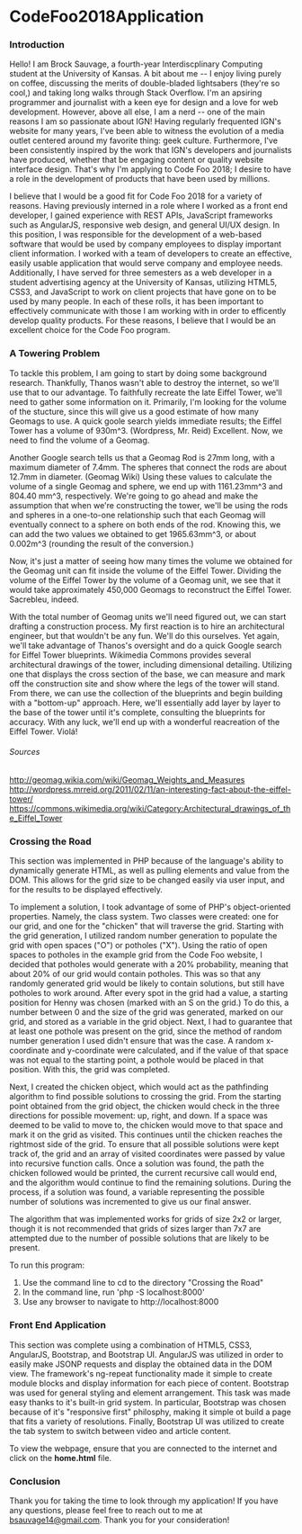 # CodeFoo2018Application

### Introduction

Hello! I am Brock Sauvage, a fourth-year Interdiscplinary Computing student at the University of Kansas. A bit about me -- I enjoy living purely on coffee, discussing the merits of double-bladed lightsabers (they're so cool,) and taking long walks through Stack Overflow. I'm an apsiring programmer and journalist with a keen eye for design and a love for web development. However, above all else, I am a nerd -- one of the main reasons I am so passionate about IGN! Having regularly frequented IGN's website for many years, I've been able to witness the evolution of a media outlet centered around my favorite thing: geek culture. Furthermore, I've been consistently inspired by the work that IGN's developers and journalists have produced, whether that be engaging content or quality website interface design. That's why I'm applying to Code Foo 2018; I desire to have a role in the development of products that have been used by millions.

I believe that I would be a good fit for Code Foo 2018 for a variety of reasons. Having previously interned in a role where I worked as a front end developer, I gained experience with REST APIs, JavaScript frameworks such as AngularJS, responsive web design, and general UI/UX design. In this position, I was responsible for the development of a web-based software that would be used by company employees to display important client information. I worked with a team of developers to create an effective, easily usable application that would serve company and employee needs. Additionally, I have served for three semesters as a web developer in a student advertising agency at the University of Kansas, utilizing HTML5, CSS3, and JavaScript to work on client projects that have gone on to be used by many people. In each of these rolls, it has been important to effectively communicate with those I am working with in order to efficently develop quality products. For these reasons, I believe that I would be an excellent choice for the Code Foo program.



### A Towering Problem

To tackle this problem, I am going to start by doing some background research. Thankfully, Thanos wasn't able to destroy the internet, so we'll use that to our advantage. To faithfully recreate the late Eiffel Tower, we'll need to gather some information on it. Primarily, I'm looking for the volume of the stucture, since this will give us a good estimate of how many Geomags to use. A quick goole search yields immediate results; the Eiffel Tower has a volume of 930m^3. (Wordpress, Mr. Reid) Excellent. Now, we need to find the volume of a Geomag.

Another Google search tells us that a Geomag Rod is 27mm long, with a maximum diameter of 7.4mm. The spheres that connect the rods are about 12.7mm in diameter. (Geomag Wiki) Using these values to calculate the volume of a single Geomag and sphere, we end up with 1161.23mm^3 and 804.40 mm^3, respectively. We're going to go ahead and make the assumption that when we're constructing the tower, we'll be using the rods and spheres in a one-to-one relationship such that each Geomag will eventually connect to a sphere on both ends of the rod. Knowing this, we can add the two values we obtained to get 1965.63mm^3, or about 0.002m^3 (rounding the result of the conversion.)

Now, it's just a matter of seeing how many times the volume we obtained for the Geomag unit can fit inside the volume of the Eiffel Tower. Dividing the volume of the Eiffel Tower by the volume of a Geomag unit, we see that it would take approximately 450,000 Geomags to reconstruct the Eiffel Tower. Sacrebleu, indeed.

With the total number of Geomag units we'll need figured out, we can start drafting a construction process. My first reaction is to hire an architectural engineer, but that wouldn't be any fun. We'll do this ourselves. Yet again, we'll take advantage of Thanos's oversight and do a quick Google search for Eiffel Tower blueprints. Wikimedia Commons provides several architectural drawings of the tower, including dimensional detailing. Utilizing one that displays the cross section of the base, we can measure and mark off the construction site and show where the legs of the tower will stand. From there, we can use the collection of the blueprints and begin building with a "bottom-up" approach. Here, we'll essentially add layer by layer to the base of the tower until it's complete, consulting the blueprints for accuracy. With any luck, we'll end up with a wonderful reacreation of the Eiffel Tower. Violá!

###### Sources
http://geomag.wikia.com/wiki/Geomag_Weights_and_Measures
http://wordpress.mrreid.org/2011/02/11/an-interesting-fact-about-the-eiffel-tower/
https://commons.wikimedia.org/wiki/Category:Architectural_drawings_of_the_Eiffel_Tower

### Crossing the Road

This section was implemented in PHP because of the language's ability to dynamically generate HTML, as well as pulling elements and value from the DOM. This allows for the grid size to be changed easily via user input, and for the results to be displayed effectively. 

To implement a solution, I took advantage of some of PHP's object-oriented properties. Namely, the class system. Two classes were created: one for our grid, and one for the "chicken" that will traverse the grid. Starting with the grid generation, I utilized random number generation to populate the grid with open spaces ("O") or potholes ("X"). Using the ratio of open spaces to potholes in the example grid from the Code Foo website, I decided that potholes would generate with a 20% probability, meaning that about 20% of our grid would contain potholes. This was so that any randomly generated grid would be likely to contain solutions, but still have potholes to work around. After every spot in the grid had a value, a starting position for Henny was chosen (marked with an S on the grid.) To do this, a number between 0 and the size of the grid was generated, marked on our grid, and stored as a variable in the grid object. Next, I had to guarantee that at least one pothole was present on the grid, since the method of random number generation I used didn't ensure that was the case. A random x-coordinate and y-coordinate were calculated, and if the value of that space was not equal to the starting point, a pothole would be placed in that position. With this, the grid was completed.

Next, I created the chicken object, which would act as the pathfinding algorithm to find possible solutions to crossing the grid. From the starting point obtained from the grid object, the chicken would check in the three directions for possible movement: up, right, and down. If a space was deemed to be valid to move to, the chicken would move to that space and mark it on the grid as visited. This continues until the chicken reaches the rightmost side of the grid. To ensure that all possible solutions were kept track of, the grid and an array of visited coordinates were passed by value into recursive function calls. Once a solution was found, the path the chicken followed would be printed, the current recursive call would end, and the algorithm would continue to find the remaining solutions. During the process, if a solution was found, a variable representing the possible number of solutions was incremented to give us our final answer.

The algorithm that was implemented works for grids of size 2x2 or larger, though it is not recommended that grids of sizes larger than 7x7 are attempted due to the number of possible solutions that are likely to be present.

To run this program:
1. Use the command line to cd to the directory "Crossing the Road"
2. In the command line, run 'php -S localhost:8000'
3. Use any browser to navigate to http://localhost:8000

### Front End Application

This section was complete using a combination of HTML5, CSS3, AngularJS, Bootstrap, and Bootstrap UI. AngularJS was utilized in order to easily make JSONP requests and display the obtained data in the DOM view. The framework's ng-repeat functionality made it simple to create module blocks and display information for each piece of content. Bootstrap was used for general styling and element arrangement. This task was made easy thanks to it's built-in grid system. In particular, Bootstrap was chosen because of it's "responsive first" philosphy, making it simple ot build a page that fits a variety of resolutions. Finally, Bootstrap UI was utilized to create the tab system to switch between video and article content.

To view the webpage, ensure that you are connected to the internet and click on the **home.html** file.

### Conclusion

Thank you for taking the time to look through my application! If you have any questions, please feel free to reach out to me at bsauvage14@gmail.com. Thank you for your consideration!
